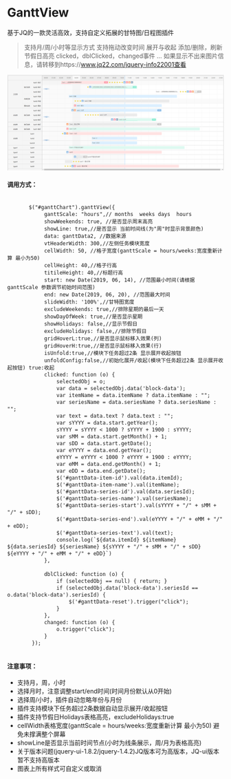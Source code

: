 # GanttView
基于JQ的一款灵活高效，支持自定义拓展的甘特图/日程图插件
> 支持月/周/小时等显示方式
> 支持拖动改变时间
> 展开与收起
> 添加/删除，刷新
> 节假日高亮
> clicked，dblClicked，changed事件
> ...
> 如果显示不出来图片信息，请转移到https://www.jq22.com/jquery-info22001查看

![](describeJPG/1.jpg)

####  调用方式：<br/> #
<pre>
  <code>
       $("#ganttChart").ganttView({
            ganttScale: "hours",// months  weeks days  hours
            showWeekends: true, //是否显示周末高亮
            showLine: true,//是否显示 当前时间线(为"周"时显示背景颜色)
            data: ganttData2, //数据来源
            vtHeaderWidth: 300,//左侧任务模块宽度
            cellWidth: 50, //格子宽度(ganttScale = hours/weeks:宽度重新计算 最小为50)
            cellHeight: 40,//格子行高
            titileHeight: 40,//标题行高
            start: new Date(2019, 06, 14), //范围最小时间(请根据 ganttScale 参数调节初始时间范围)
            end: new Date(2019, 06, 20), //范围最大时间
            slideWidth: '100%',//甘特图宽度
            excludeWeekends: true,//排除星期的最后一天
            showDayOfWeek: true,//是否显示星期
            showHolidays: false,//显示节假日
            excludeHolidays: false,//排除节假日
            gridHoverL:true,//是否显示鼠标移入效果(列)
            gridHoverH:true,//是否显示鼠标移入效果(行)
            isUnfold:true,//模块下任务超过2条 显示展开收起按钮
            unfoldConfig:false,//初始化展开/收起(模块下任务超过2条 显示展开收起按钮) true:收起
            clicked: function (o) {
                selectedObj = o;
                var data = selectedObj.data('block-data');
                var itemName = data.itemName ? data.itemName : "";
                var seriesName = data.seriesName ? data.seriesName : "";
                var text = data.text ? data.text : "";
                var sYYYY = data.start.getYear();
                sYYYY = sYYYY < 1000 ? sYYYY + 1900 : sYYYY;
                var sMM = data.start.getMonth() + 1;
                var sDD = data.start.getDate();
                var eYYYY = data.end.getYear();
                eYYYY = eYYYY < 1000 ? eYYYY + 1900 : eYYYY;
                var eMM = data.end.getMonth() + 1;
                var eDD = data.end.getDate();
                $('#ganttData-item-id').val(data.itemId);
                $('#ganttData-item-name').val(itemName);
                $('#ganttData-series-id').val(data.seriesId);
                $('#ganttData-series-name').val(seriesName);
                $('#ganttData-series-start').val(sYYYY + "/" + sMM + "/" + sDD);
                $('#ganttData-series-end').val(eYYYY + "/" + eMM + "/" + eDD);
                $('#ganttData-series-text').val(text);
                console.log(`${data.itemId} ${itemName} ${data.seriesId} ${seriesName} ${sYYYY + "/" + sMM + "/" + sDD} ${eYYYY + "/" + eMM + "/" + eDD}`)
            },

            dblClicked: function (o) {
                if (selectedObj == null) { return; }
                if (selectedObj.data('block-data').seriesId == o.data('block-data').seriesId) {
                    $('#ganttData-reset').trigger("click");
                }
            },
            changed: function (o) {
                o.trigger("click");
            }
        });
  </code>
</pre>

####  注意事项：<br/> #

* 支持月，周，小时
* 选择月时，注意调整start/end时间(时间月份默认从0开始)
* 选择周/小时，插件自动忽略年份与月份
* 插件支持模块下任务超过2条数据自动显示展开/收起按钮
* 插件支持节假日Holidays表格高亮，excludeHolidays:true
* cellWidth表格宽度(ganttScale = hours/weeks:宽度重新计算 最小为50) 避免未撑满整个屏幕
* showLine是否显示当前时间节点(小时为线条展示，周/月为表格高亮)
* 关于版本问题(jquery-ui-1.8.2/jquery-1.4.2)JQ版本可为高版本，JQ-ui版本暂不支持高版本
* 图表上所有样式可自定义或取消

